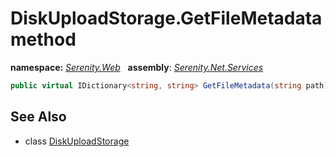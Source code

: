 # DiskUploadStorage.GetFileMetadata method
**namespace:** *[Serenity.Web](../../README.md#serenity.web-namespace)*   **assembly**: *[Serenity.Net.Services](../../README.md)*

```csharp
public virtual IDictionary<string, string> GetFileMetadata(string path)
```

## See Also

* class [DiskUploadStorage](../DiskUploadStorage.md)